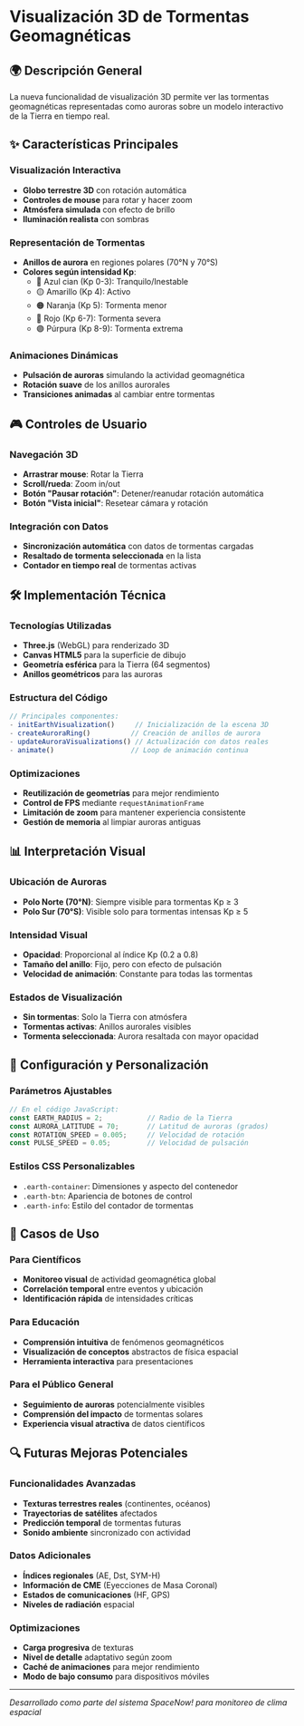 # Visualización 3D de Tormentas Geomagnéticas

## 🌍 Descripción General

La nueva funcionalidad de visualización 3D permite ver las tormentas geomagnéticas representadas como auroras sobre un modelo interactivo de la Tierra en tiempo real.

## ✨ Características Principales

### Visualización Interactiva
- **Globo terrestre 3D** con rotación automática
- **Controles de mouse** para rotar y hacer zoom
- **Atmósfera simulada** con efecto de brillo
- **Iluminación realista** con sombras

### Representación de Tormentas
- **Anillos de aurora** en regiones polares (70°N y 70°S)
- **Colores según intensidad Kp**:
  - 🔵 Azul cian (Kp 0-3): Tranquilo/Inestable
  - 🟡 Amarillo (Kp 4): Activo
  - 🟠 Naranja (Kp 5): Tormenta menor
  - 🔴 Rojo (Kp 6-7): Tormenta severa
  - 🟣 Púrpura (Kp 8-9): Tormenta extrema

### Animaciones Dinámicas
- **Pulsación de auroras** simulando la actividad geomagnética
- **Rotación suave** de los anillos aurorales
- **Transiciones animadas** al cambiar entre tormentas

## 🎮 Controles de Usuario

### Navegación 3D
- **Arrastrar mouse**: Rotar la Tierra
- **Scroll/rueda**: Zoom in/out
- **Botón "Pausar rotación"**: Detener/reanudar rotación automática
- **Botón "Vista inicial"**: Resetear cámara y rotación

### Integración con Datos
- **Sincronización automática** con datos de tormentas cargadas
- **Resaltado de tormenta seleccionada** en la lista
- **Contador en tiempo real** de tormentas activas

## 🛠️ Implementación Técnica

### Tecnologías Utilizadas
- **Three.js** (WebGL) para renderizado 3D
- **Canvas HTML5** para la superficie de dibujo
- **Geometría esférica** para la Tierra (64 segmentos)
- **Anillos geométricos** para las auroras

### Estructura del Código

```javascript
// Principales componentes:
- initEarthVisualization()     // Inicialización de la escena 3D
- createAuroraRing()          // Creación de anillos de aurora
- updateAuroraVisualizations() // Actualización con datos reales
- animate()                   // Loop de animación continua
```

### Optimizaciones
- **Reutilización de geometrías** para mejor rendimiento
- **Control de FPS** mediante `requestAnimationFrame`
- **Limitación de zoom** para mantener experiencia consistente
- **Gestión de memoria** al limpiar auroras antiguas

## 📊 Interpretación Visual

### Ubicación de Auroras
- **Polo Norte (70°N)**: Siempre visible para tormentas Kp ≥ 3
- **Polo Sur (70°S)**: Visible solo para tormentas intensas Kp ≥ 5

### Intensidad Visual
- **Opacidad**: Proporcional al índice Kp (0.2 a 0.8)
- **Tamaño del anillo**: Fijo, pero con efecto de pulsación
- **Velocidad de animación**: Constante para todas las tormentas

### Estados de Visualización
- **Sin tormentas**: Solo la Tierra con atmósfera
- **Tormentas activas**: Anillos aurorales visibles
- **Tormenta seleccionada**: Aurora resaltada con mayor opacidad

## 🔧 Configuración y Personalización

### Parámetros Ajustables
```javascript
// En el código JavaScript:
const EARTH_RADIUS = 2;           // Radio de la Tierra
const AURORA_LATITUDE = 70;       // Latitud de auroras (grados)
const ROTATION_SPEED = 0.005;     // Velocidad de rotación
const PULSE_SPEED = 0.05;         // Velocidad de pulsación
```

### Estilos CSS Personalizables
- `.earth-container`: Dimensiones y aspecto del contenedor
- `.earth-btn`: Apariencia de botones de control
- `.earth-info`: Estilo del contador de tormentas

## 🚀 Casos de Uso

### Para Científicos
- **Monitoreo visual** de actividad geomagnética global
- **Correlación temporal** entre eventos y ubicación
- **Identificación rápida** de intensidades críticas

### Para Educación
- **Comprensión intuitiva** de fenómenos geomagnéticos
- **Visualización de conceptos** abstractos de física espacial
- **Herramienta interactiva** para presentaciones

### Para el Público General
- **Seguimiento de auroras** potencialmente visibles
- **Comprensión del impacto** de tormentas solares
- **Experiencia visual atractiva** de datos científicos

## 🔍 Futuras Mejoras Potenciales

### Funcionalidades Avanzadas
- **Texturas terrestres reales** (continentes, océanos)
- **Trayectorias de satélites** afectados
- **Predicción temporal** de tormentas futuras
- **Sonido ambiente** sincronizado con actividad

### Datos Adicionales
- **Índices regionales** (AE, Dst, SYM-H)
- **Información de CME** (Eyecciones de Masa Coronal)
- **Estados de comunicaciones** (HF, GPS)
- **Niveles de radiación** espacial

### Optimizaciones
- **Carga progresiva** de texturas
- **Nivel de detalle** adaptativo según zoom
- **Caché de animaciones** para mejor rendimiento
- **Modo de bajo consumo** para dispositivos móviles

---

*Desarrollado como parte del sistema SpaceNow! para monitoreo de clima espacial*